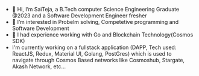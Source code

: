 - 👋 Hi, I’m SaiTeja, a B.Tech computer Science Engineering Graduate @2023 and a Software Development Engineer fresher
- 👀 I’m interested in Probelm solving, Competetive programming and Software Development
- 🌱 I had experience working with Go and Blockchain Technology(Cosmos SDK)
- I'm currently working on a fullstack application (DAPP, Tech used: ReactJS, Redux, Material UI, Golang, PostGres) which is used to navigate through Cosmos Based networks like Cosmoshub, Stargate, Akash Network, etc... 
<!---
Teja2045/Teja2045 is a ✨ special ✨ repository because its `README.md` (this file) appears on your GitHub profile.
You can click the Preview link to take a look at your changes.
--->
